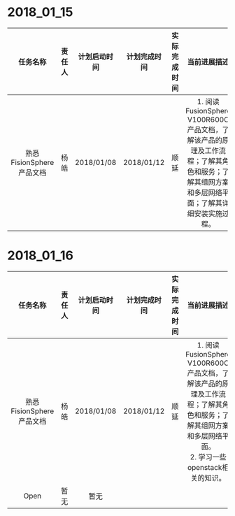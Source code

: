 # 2018_01_15

|任务名称    |责任人    |计划启动时间    |计划完成时间  |实际完成时间  |当前进展描述         |状态  |风险  |措施     |
|:----------:|:----:|:-------:|:-------:|:-------:|:-------------------:|:-----:|:-----:|:-----:|
熟悉FisionSphere产品文档  | 杨皓  | 2018/01/08 | 2018/01/12  |顺延  |1.  阅读FusionSphere V100R600C 产品文档，了解该产品的原理及工作流程；了解其角色和服务；了解其组网方案和多层网络平面；了解其详细安装实施过程。|    Open    |暂无  |暂无

# 2018_01_16

|任务名称    |责任人    |计划启动时间    |计划完成时间  |实际完成时间  |当前进展描述         |状态  |风险  |措施     |
|:----------:|:----:|:-------:|:-------:|:-------:|:-------------------:|:-----:|:-----:|:-----:|
熟悉FisionSphere产品文档  | 杨皓  | 2018/01/08 | 2018/01/12  |顺延  | 1.  阅读FusionSphere V100R600C 产品文档，了解该产品的原理及工作流程；了解其角色和服务；了解其组网方案和多层网络平面。<br> 2.  学习一些openstack相关的知识。
|    Open    |暂无  |暂无
